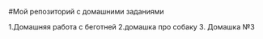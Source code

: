 ﻿#Мой репозиторий с домашними заданиями

1.Домашняя работа с беготней
2.домашка про собаку
3. Домашка №3